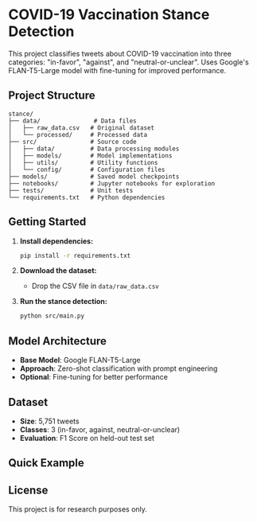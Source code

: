 # COVID-19 Vaccination Stance Detection

This project classifies tweets about COVID-19 vaccination into three categories: "in-favor", "against", and "neutral-or-unclear". Uses Google's FLAN-T5-Large model with fine-tuning for improved performance.

## Project Structure

```
stance/
├── data/               # Data files
│   ├── raw_data.csv   # Original dataset
│   └── processed/     # Processed data
├── src/               # Source code
│   ├── data/          # Data processing modules
│   ├── models/        # Model implementations
│   ├── utils/         # Utility functions
│   └── config/        # Configuration files
├── models/            # Saved model checkpoints
├── notebooks/         # Jupyter notebooks for exploration
├── tests/             # Unit tests
└── requirements.txt   # Python dependencies
```

## Getting Started

1. **Install dependencies:**
   ```bash
   pip install -r requirements.txt
   ```

2. **Download the dataset:**
   - Drop the CSV file in `data/raw_data.csv`

3. **Run the stance detection:**
   ```bash
   python src/main.py
   ```

## Model Architecture

- **Base Model**: Google FLAN-T5-Large
- **Approach**: Zero-shot classification with prompt engineering
- **Optional**: Fine-tuning for better performance

## Dataset
- **Size**: 5,751 tweets
- **Classes**: 3 (in-favor, against, neutral-or-unclear)
- **Evaluation**: F1 Score on held-out test set

## Quick Example

## License

This project is for research purposes only. 